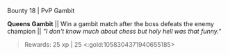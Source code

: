 Bounty 18 | PvP Gambit

**Queens Gambit**
|| Win a gambit match after the boss defeats the enemy champion ||
*"I don't know much about chess but holy hell was that funny."*
> Rewards: 25 xp | 25 <:gold:1058304371940655185>